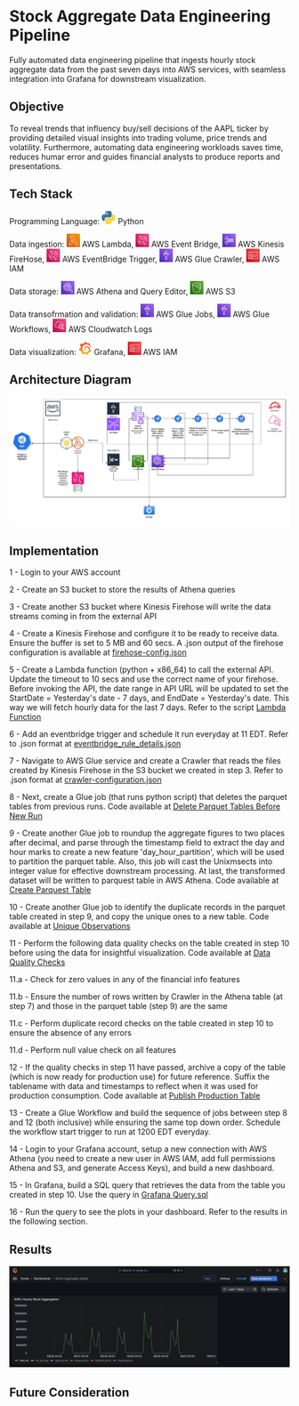 # Stock Aggregate Data Engineering Pipeline
Fully automated data engineering pipeline that ingests hourly stock aggregate data from the past seven days into AWS services, with seamless integration into Grafana for downstream visualization.

## Objective

To reveal trends that influency buy/sell decisions of the AAPL ticker by providing detailed visual insights into trading volume, price trends and volatility. Furthermore, automating data engineering workloads saves time, reduces humar error and guides financial analysts to produce reports and presentations.

## Tech Stack

Programming Language: ![Python](https://github.com/arnab-raychaudhari/stock-aggregation-data-pipeline/blob/9f69abd4d570c16be5bc47b330bca84032e24aa5/logos--python.svg) Python

Data ingestion: ![AWS Lambda](https://github.com/arnab-raychaudhari/stock-aggregation-data-pipeline/blob/1574de2d30f644046913b565ca778f22f449e567/logos--aws-lambda.svg) AWS Lambda, ![AWS EventBridge](https://github.com/arnab-raychaudhari/stock-aggregation-data-pipeline/blob/1574de2d30f644046913b565ca778f22f449e567/logos--aws-eventbridge.svg) AWS Event Bridge, ![AWS Kinesis](https://github.com/arnab-raychaudhari/stock-aggregation-data-pipeline/blob/1574de2d30f644046913b565ca778f22f449e567/logos--aws-kinesis.svg) AWS Kinesis FireHose, ![AWS EventBridge Trigger](https://github.com/arnab-raychaudhari/stock-aggregation-data-pipeline/blob/1574de2d30f644046913b565ca778f22f449e567/logos--aws-eventbridge.svg) AWS EventBridge Trigger, ![AWS Glue Crawler](https://github.com/arnab-raychaudhari/stock-aggregation-data-pipeline/blob/1574de2d30f644046913b565ca778f22f449e567/logos--aws-glue.svg) AWS Glue Crawler, ![AWS IAM](https://github.com/arnab-raychaudhari/stock-aggregation-data-pipeline/blob/1574de2d30f644046913b565ca778f22f449e567/logos--aws-iam.svg) AWS IAM

Data storage: ![AWS Athena](https://github.com/arnab-raychaudhari/stock-aggregation-data-pipeline/blob/1574de2d30f644046913b565ca778f22f449e567/logos--aws-athena.svg) AWS Athena and Query Editor, ![AWS S3](https://github.com/arnab-raychaudhari/stock-aggregation-data-pipeline/blob/1574de2d30f644046913b565ca778f22f449e567/logos--aws-s3.svg) AWS S3

Data transofrmation and validation: ![AWS Glue Jobs](https://github.com/arnab-raychaudhari/stock-aggregation-data-pipeline/blob/1574de2d30f644046913b565ca778f22f449e567/logos--aws-glue.svg) AWS Glue Jobs, ![AWS Glue WorkFlows](https://github.com/arnab-raychaudhari/stock-aggregation-data-pipeline/blob/1574de2d30f644046913b565ca778f22f449e567/logos--aws-glue.svg) AWS Glue Workflows, ![AWS Cloudwatch Logs](https://github.com/arnab-raychaudhari/stock-aggregation-data-pipeline/blob/1574de2d30f644046913b565ca778f22f449e567/logos--aws-cloudwatch.svg) AWS Cloudwatch Logs

Data visualization: ![Grafana](https://github.com/arnab-raychaudhari/stock-aggregation-data-pipeline/blob/9f69abd4d570c16be5bc47b330bca84032e24aa5/devicon--grafana.svg) Grafana, ![AWS IAM](https://github.com/arnab-raychaudhari/stock-aggregation-data-pipeline/blob/1574de2d30f644046913b565ca778f22f449e567/logos--aws-iam.svg) AWS IAM

## Architecture Diagram

![Architecture Diagram](https://github.com/arnab-raychaudhari/stock-aggregation-data-pipeline/blob/8782140878d57c7cb14357b8ba031b1f13c813c5/StockAggregateArchitectureDiagram.jpg)

## Implementation

1 - Login to your AWS account

2 - Create an S3 bucket to store the results of Athena queries

3 - Create another S3 bucket where Kinesis Firehose will write the data streams coming in from the external API

4 - Create a Kinesis Firehose and configure it to be ready to receive data. Ensure the buffer is set to 5 MB and 60 secs. A .json output of the firehose configuration is available at [firehose-config.json](https://github.com/arnab-raychaudhari/stock-aggregation-data-pipeline/blob/cb5a6422542fd0c9e0879f430506367eb8f2a69f/firehose-config.json)

5 - Create a Lambda function (python + x86_64) to call the external API. Update the timeout to 10 secs and use the correct name of your firehose. Before invoking the API, the date range in API URL will be updated to set the StartDate = Yesterday's date - 7 days, and EndDate = Yesterday's date. This way we will fetch hourly data for the last 7 days. Refer to the script [Lambda Function](https://github.com/arnab-raychaudhari/stock-aggregation-data-pipeline/blob/cb5a6422542fd0c9e0879f430506367eb8f2a69f/stock-aggregate-data-ingestion-lambda-function.py)

6 - Add an eventbridge trigger and schedule it run everyday at 11 EDT. Refer to .json format at [eventbridge_rule_details.json](https://github.com/arnab-raychaudhari/stock-aggregation-data-pipeline/blob/cb5a6422542fd0c9e0879f430506367eb8f2a69f/eventbridge_rule_details.json)

7 - Navigate to AWS Glue service and create a Crawler that reads the files created by Kinesis Firehose in the S3 bucket we created in step 3. Refer to .json format at [crawler-configuration.json](https://github.com/arnab-raychaudhari/stock-aggregation-data-pipeline/blob/cb5a6422542fd0c9e0879f430506367eb8f2a69f/crawler_configuration.json)

8 - Next, create a Glue job (that runs python script) that deletes the parquet tables from previous runs. Code available at [Delete Parquet Tables Before New Run](https://github.com/arnab-raychaudhari/stock-aggregation-data-pipeline/blob/b793992353ca4eac2ef41f8c3d5d9b5d54860070/delete-pqt-stock-aggregate-data-glue-job-script.py)

9 - Create another Glue job to roundup the aggregate figures to two places after decimal, and parse through the timestamp field to extract the day and hour marks to create a new feature 'day_hour_partition', which will be used to partition the parquet table. Also, this job will cast the Unixmsects into integer value for effective downstream processing. At last, the transformed dataset will be written to parquest table in AWS Athena. Code available at [Create Parquest Table](https://github.com/arnab-raychaudhari/stock-aggregation-data-pipeline/blob/b793992353ca4eac2ef41f8c3d5d9b5d54860070/create-stock-aggregate-data-pqt-glue-job-script.py)

10 - Create another Glue job to identify the duplicate records in the parquet table created in step 9, and copy the unique ones to a new table. Code available at [Unique Observations](https://github.com/arnab-raychaudhari/stock-aggregation-data-pipeline/blob/b793992353ca4eac2ef41f8c3d5d9b5d54860070/create-sans-dup-pqt-if-required-glue-job-script.py)

11 - Perform the following data quality checks on the table created in step 10 before using the data for insightful visualization. Code available at [Data Quality Checks](https://github.com/arnab-raychaudhari/stock-aggregation-data-pipeline/blob/b793992353ca4eac2ef41f8c3d5d9b5d54860070/data-quality-stock-aggregate-glue-job-script.py)

11.a - Check for zero values in any of the financial info features

11.b - Ensure the number of rows written by Crawler in the Athena table (at step 7) and 
those in the parquet table (step 9) are the same

11.c - Perform duplicate record checks on the table created in step 10 to ensure the absence of any errors

11.d - Perform null value check on all features

12 - If the quality checks in step 11 have passed, archive a copy of the table (which is now ready for production use) for future reference. Suffix the tablename with data and timestamps to reflect when it was used for production consumption. Code available at [Publish Production Table](https://github.com/arnab-raychaudhari/stock-aggregation-data-pipeline/blob/b793992353ca4eac2ef41f8c3d5d9b5d54860070/publish_prod_parquet_stock_aggregate-glue-job-script.py)

13 - Create a Glue Workflow and build the sequence of jobs between step 8 and 12 (both inclusive) while ensuring the same top down order. Schedule the workflow start trigger to run at 1200 EDT everyday.

14 - Login to your Grafana account, setup a new connection with AWS Athena (you need to create a new user in AWS IAM, add full permissions Athena and S3, and generate Access Keys), and build a new dashboard.

15 - In Grafana, build a SQL query that retrieves the data from the table you created in step 10. Use the query in [Grafana Query.sql](https://github.com/arnab-raychaudhari/stock-aggregation-data-pipeline/blob/9f69abd4d570c16be5bc47b330bca84032e24aa5/Grafana-Query.sql)

16 - Run the query to see the plots in your dashboard. Refer to the results in the following section.

## Results

![Visualization](https://github.com/arnab-raychaudhari/stock-aggregation-data-pipeline/blob/d00fb780b8e7bd3c0f63e6deab49038985481f5a/GIF-grafana-dashboard.gif)

## Future Consideration

